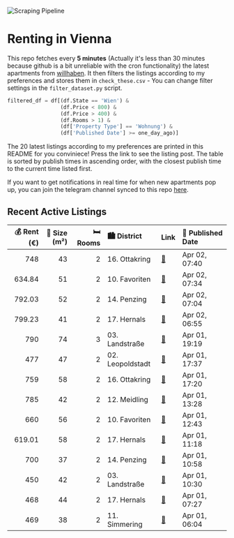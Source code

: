 ![Scraping Pipeline](https://github.com/AthomsG/renting-in-vienna/actions/workflows/run_pipeline.yml/badge.svg)


# Renting in Vienna

This repo fetches every **5 minutes** (Actually it's less than 30 minutes because github is a bit unreliable with the cron functionality) the latest apartments from [willhaben](https://www.willhaben.at/).
It then filters the listings according to my preferences and stores them in `check_these.csv` - You can change filter settings in the `filter_dataset.py` script.

```python
filtered_df = df[(df.State == 'Wien') & 
                 (df.Price < 800) &
                 (df.Price > 400) &
                 (df.Rooms > 1) &
                 (df['Property Type'] == 'Wohnung') &
                 (df['Published Date'] >= one_day_ago)]
```

The 20 latest listings according to my preferences are printed in this README for you conviniece! Press the link to see the listing post.
The table is sorted by publish times in ascending order, with the closest publish time to the current time listed first.

If you want to get notifications in real time for when new apartments pop up, you can join the telegram channel synced to this repo [here](https://t.me/+1HPAYOf5BSsyNTlk).

## Recent Active Listings

|   💰 Rent (€) |   📏 Size (m²) |   🛏️ Rooms | 🏙️ District      | Link                                                                                                                                                                                                       | 📅 Published Date   |
|-------------:|--------------:|-----------:|:-----------------|:-----------------------------------------------------------------------------------------------------------------------------------------------------------------------------------------------------------|:-------------------|
|       748    |            43 |          2 | 16. Ottakring    | [🔗](https://www.willhaben.at/iad/immobilien/d/mietwohnungen/wien/wien-1160-ottakring/2-zimmerwohnung-im-2.og-mit-loggia-827340429/)                                                                        | Apr 02, 07:40      |
|       634.84 |            51 |          2 | 10. Favoriten    | [🔗](https://www.willhaben.at/iad/immobilien/d/mietwohnungen/wien/wien-1100-favoriten/heller-wohntraum-in-zentraler-lage%21-1576322094/)                                                                    | Apr 02, 07:34      |
|       792.03 |            52 |          2 | 14. Penzing      | [🔗](https://www.willhaben.at/iad/immobilien/d/mietwohnungen/wien/wien-1140-penzing/topsanierte-5233-m%C2%B2---altbauhit-%2Amit-k%C3%BCche%2A-1654411305/)                                                  | Apr 02, 07:04      |
|       799.23 |            41 |          2 | 17. Hernals      | [🔗](https://www.willhaben.at/iad/immobilien/d/mietwohnungen/wien/wien-1170-hernals/modernes-wohnen-im-erstbezug---frisch-sanierte-wohnung-mit-hochwertiger-ausstattung.---wohntraum-2125011910/)           | Apr 02, 06:55      |
|       790    |            74 |          3 | 03. Landstraße   | [🔗](https://www.willhaben.at/iad/immobilien/d/mietwohnungen/wien/wien-1030-landstra%C3%9Fe/direktvergabe-gemeindewohnung-mit-vormerkschein-30.04.2024---hervorragende-lage-949980584/)                     | Apr 01, 19:19      |
|       477    |            47 |          2 | 02. Leopoldstadt | [🔗](https://www.willhaben.at/iad/immobilien/d/mietwohnungen/wien/wien-1020-leopoldstadt/direktvergabe-ger%C3%A4umige-2-zimmer-wohnung-mit-wienerwohnticket:28.02.2025-1836074634/)                         | Apr 01, 17:37      |
|       759    |            58 |          2 | 16. Ottakring    | [🔗](https://www.willhaben.at/iad/immobilien/d/mietwohnungen/wien/wien-1160-ottakring/%2B%2B-neu-%2B%2B-2-zimmer-wohnung-%2B%2B-thaliastra%C3%9Fe-%2B%2B-1738283935/)                                       | Apr 01, 17:20      |
|       785    |            42 |          2 | 12. Meidling     | [🔗](https://www.willhaben.at/iad/immobilien/d/mietwohnungen/wien/wien-1120-meidling/wundervolle-2-zimmer-wohnung-in-toller-lage---einbauk%C3%BCche-inklusive---ab-01.05.2025-verf%C3%BCgbar%21-878246672/) | Apr 01, 13:28      |
|       660    |            56 |          2 | 10. Favoriten    | [🔗](https://www.willhaben.at/iad/immobilien/d/mietwohnungen/wien/wien-1100-favoriten/sanierte-p%C3%A4rchenwohnung-n%C3%A4he-amalienbad-1891290544/)                                                        | Apr 01, 12:43      |
|       619.01 |            58 |          2 | 17. Hernals      | [🔗](https://www.willhaben.at/iad/immobilien/d/mietwohnungen/wien/wien-1170-hernals/wg-geeignet---n%C3%A4he-elterleinplatz-1365044654/)                                                                     | Apr 01, 11:18      |
|       700    |            37 |          2 | 14. Penzing      | [🔗](https://www.willhaben.at/iad/immobilien/d/mietwohnungen/wien/wien-1140-penzing/kleine-15-zimmer-wohnung-1834575149/)                                                                                   | Apr 01, 10:58      |
|       450    |            42 |          2 | 03. Landstraße   | [🔗](https://www.willhaben.at/iad/immobilien/d/mietwohnungen/wien/wien-1030-landstra%C3%9Fe/ruhige-gemeindewohnung-im-3.-bezirk---direktvergabe-%28nur-mit-g%C3%BCltigem-vormerkschein%29-1673550943/)      | Apr 01, 10:30      |
|       468    |            44 |          2 | 17. Hernals      | [🔗](https://www.willhaben.at/iad/immobilien/d/mietwohnungen/wien/wien-1170-hernals/2-zimmer-gemeindewohnung-zur-direktvergabe-915976557/)                                                                  | Apr 01, 07:27      |
|       469    |            38 |          2 | 11. Simmering    | [🔗](https://www.willhaben.at/iad/immobilien/d/mietwohnungen/wien/wien-1110-simmering/kleine-2-zimmer-wohnung-1405203863/)                                                                                  | Apr 01, 06:04      |
